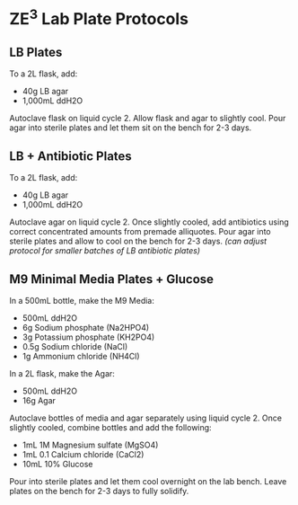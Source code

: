 # ZE<sup>3</sup> Lab Plate Protocols

## LB Plates
To a 2L flask, add:  
- 40g LB agar 
- 1,000mL ddH2O

Autoclave flask on liquid cycle 2. Allow flask and agar to slightly cool. Pour agar into sterile plates and let them sit on the bench for 2-3 days.

## LB + Antibiotic Plates 
To a 2L flask, add: 
- 40g LB agar 
- 1,000mL ddH2O

Autoclave agar on liquid cycle 2. Once slightly cooled, add antibiotics using correct concentrated amounts from premade alliquotes. Pour agar into sterile plates and allow to cool on the bench for 2-3 days. *(can adjust protocol for smaller batches of LB antibiotic plates)* 

## M9 Minimal Media Plates + Glucose  
In a 500mL bottle, make the M9 Media:
- 500mL ddH2O
- 6g Sodium phosphate (Na2HPO4)
- 3g Potassium phosphate (KH2PO4)
- 0.5g Sodium chloride (NaCl) 
- 1g Ammonium chloride (NH4Cl)

In a 2L flask, make the Agar: 
- 500mL ddH2O
- 16g Agar

Autoclave bottles of media and agar separately using liquid cycle 2. Once slightly cooled, combine bottles and add the following: 
- 1mL 1M Magnesium sulfate (MgSO4)
- 1mL 0.1 Calcium chloride (CaCl2) 
- 10mL 10% Glucose 

Pour into sterile plates and let them cool overnight on the lab bench. Leave plates on the bench for 2-3 days to fully solidify. 
